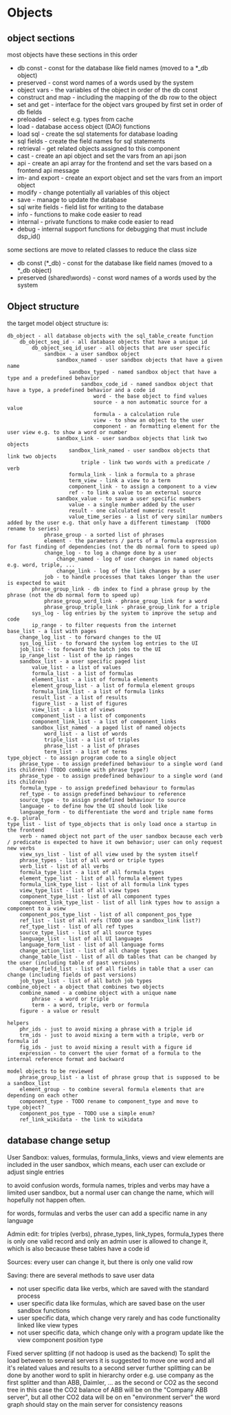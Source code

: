 # Objects

## object sections

most objects have these sections in this order
- db const - const for the database like field names (moved to a *_db object)
- preserved - const word names of a words used by the system
- object vars - the variables of the object in order of the db const
- construct and map - including the mapping of the db row to the object
- set and get - interface for the object vars grouped by first set in order of db fields
- preloaded - select e.g. types from cache
- load - database access object (DAO) functions
- load sql - create the sql statements for database loading
- sql fields - create the field names for sql statements
- retrieval - get related objects assigned to this component
- cast - create an api object and set the vars from an api json
- api - create an api array for the frontend and set the vars based on a frontend api message
- im- and export - create an export object and set the vars from an import object
- modify - change potentially all variables of this object
- save - manage to update the database
- sql write fields - field list for writing to the database
- info - functions to make code easier to read
- internal - private functions to make code easier to read
- debug - internal support functions for debugging that must include dsp_id()

some sections are move to related classes to reduce the class size
- db const (*_db) - const for the database like field names (moved to a *_db object)
- preserved (shared\words) - const word names of a words used by the system

## Object structure

the target model object structure is:

    db_object - all database objects with the sql_table_create function
        db_object_seq_id - all database objects that have a unique id
            db_object_seq_id_user - all objects that are user specific
                sandbox - a user sandbox object
                    sandbox_named - user sandbox objects that have a given name
                        sandbox_typed - named sandbox object that have a type and a predefined behavior
                            sandbox_code_id - named sandbox object that have a type, a predefined behavior and a code id
                                word - the base object to find values
                                source - a non automatic source for a value
                                formula - a calculation rule
                                view - to show an object to the user
                                component - an formatting element for the user view e.g. to show a word or number
                    sandbox_Link - user sandbox objects that link two objects
                        sandbox_link_named - user sandbox objects that link two objects
                            triple - link two words with a predicate / verb
                        formula_link - link a formula to a phrase
                        term_view - link a view to a term
                        component_link - to assign a component to a view
                        ref - to link a value to an external source
                    sandbox_value - to save a user specific numbers
                        value - a single number added by the user
                        result - one calculated numeric result
                        value_time_series - a list of very similar numbers added by the user e.g. that only have a different timestamp  (TODO rename to series)
                phrase_group - a sorted list of phrases
                element - the parameters / parts of a formula expression for fast finding of dependencies (not the db normal form to speed up)
                change_log - to log a change done by a user
                    change_named - log of user changes in named objects e.g. word, triple, ...
                    change_link - log of the link changes by a user
                job - to handle processes that takes longer than the user is expected to wait
            phrase_group_link - db index to find a phrase group by the phrase (not the db normal form to speed up)
                phrase_group_word_link - phrase_group_link for a word
                phrase_group_triple_link - phrase_group_link for a triple
            sys_log - log entries by the system to improve the setup and code
            ip_range - to filter requests from the internet
    base_list - a list with pages
        change_log_list - to forward changes to the UI
        sys_log_list - to forward the system log entries to the UI
        job_list - to forward the batch jobs to the UI
        ip_range_list - list of the ip ranges
        sandbox_list - a user specific paged list
            value_list - a list of values
            formula_list - a list of formulas
            element_list - a list of formula elements
            element_group_list - a list of formula element groups
            formula_link_list - a list of formula links
            result_list - a list of results
            figure_list - a list of figures
            view_list - a list of views
            component_list - a list of components
            component_link_list - a list of component_links
            sandbox_list_named - a paged list of named objects
                word_list - a list of words
                triple_list - a list of triples
                phrase_list - a list of phrases
                term_list - a list of terms
    type_object - to assign program code to a single object
        phrase_type - to assign predefined behaviour to a single word (and its children) (TODO combine with phrase type?)
        phrase_type - to assign predefined behaviour to a single word (and its children)
        formula_type - to assign predefined behaviour to formulas
        ref_type - to assign predefined behaviour to reference
        source_type - to assign predefined behaviour to source
        language - to define how the UI should look like
        language_form - to differentiate the word and triple name forms e.g. plural
    type_list - list of type_objects that is only load once a startup in the frontend
        verb - named object not part of the user sandbox because each verb / predicate is expected to have it own behavior; user can only request new verbs
        view_sys_list - list of all view used by the system itself
        phrase_types - list of all word or triple types
        verb_list - list of all verbs
        formula_type_list - a list of all formula types
        element_type_list - list of all formula element types
        formula_link_type_list - list of all formula link types
        view_type_list - list of all view types
        component_type_list - list of all component types
        component_link_type_list - list of all link types how to assign a component to a view
        component_pos_type_list - list of all component_pos_type
        ref_list - list of all refs (TODO use a sandbox_link list?)
        ref_type_list - list of all ref types
        source_type_list - list of all source types
        language_list - list of all UI languages
        language_form_list - list of all language forms
        change_action_list - list of all change types
        change_table_list - list of all db tables that can be changed by the user (including table of past versions)
        change_field_list - list of all fields in table that a user can change (including fields of past versions)
        job_type_list - list of all batch job types
    combine_object - a object that combines two objects
        combine_named - a combine object with a unique name
            phrase - a word or triple
            term - a word, triple, verb or formula
        figure - a value or result

    helpers
        phr_ids - just to avoid mixing a phrase with a triple id
        trm_ids - just to avoid mixing a term with a triple, verb or formula id
        fig_ids - just to avoid mixing a result with a figure id
        expression - to convert the user format of a formula to the internal reference format and backward

    model objects to be reviewed
        phrase_group_list - a list of phrase group that is supposed to be a sandbox_list
        element_group - to combine several formula elements that are depending on each other
        component_type - TODO rename to component_type and move to type_object?
        component_pos_type - TODO use a simple enum?
        ref_link_wikidata - the link to wikidata

## database change setup

User Sandbox: values, formulas, formula_links, views and view elements are included in the user sandbox, which means, each user can exclude or adjust single entries

to avoid confusion words, formula names, triples and verbs may have a limited user sandbox, but a normal user can change the name, which will hopefully not happen often.

for words, formulas and verbs the user can add a specific name in any language

Admin edit: for triples (verbs), phrase_types, link_types, formula_types there is only one valid record and only an admin user is allowed to change it, which is also because these tables have a code id

Sources: every user can change it, but there is only one valid row

Saving: there are several methods to save user data
- not user specific data like verbs, which are saved with the standard process
- user specific data like formulas, which are saved base on the user sandbox functions
- user specific data, which change very rarely and has code functionality linked like view types
- not user specific data, which change only with a program update like the view component position type


Fixed server splitting (if not hadoop is used as the backend)
To split the load between to several servers it is suggested to move one word and all it's related values and results to a second server
further splitting can be done by another word to split in hierarchy order
e.g. use company as the first splitter and than ABB, Daimler, ... as the second or CO2 as the second tree
in this case the CO2 balance of ABB will be on the "Company ABB server", but all other CO2 data will be on en "environment server"
the word graph should stay on the main server for consistency reasons

